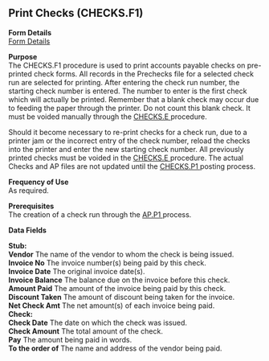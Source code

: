 ##  Print Checks (CHECKS.F1)

<PageHeader />

**Form Details**  
[ Form Details ](CHECKS-F1-1/README.md)   

**Purpose**  
The CHECKS.F1 procedure is used to print accounts payable checks on pre-printed check forms. All records in the Prechecks file for a selected check run are selected for printing. After entering the check run number, the starting check number is entered. The number to enter is the first check which will actually be printed. Remember that a blank check may occur due to feeding the paper through the printer. Do not count this blank check. It must be voided manually through the [ CHECKS.E ](../../../../rover/AP-OVERVIEW/AP-ENTRY/AP-E/CHECKS-E) procedure.   
  
Should it become necessary to re-print checks for a check run, due to a printer jam or the incorrect entry of the check number, reload the checks into the printer and enter the new starting check number. All previously printed checks must be voided in the [ CHECKS.E ](../../../../rover/AP-OVERVIEW/AP-ENTRY/AP-E/CHECKS-E) procedure. The actual Checks and AP files are not updated until the [ CHECKS.P1 ](../../../../rover/AP-OVERVIEW/AP-PROCESS/CHECKS-P1) posting process. 

**Frequency of Use**  
As required.

**Prerequisites**  
The creation of a check run through the [ AP.P1 ](AP-P1/README.md) process. 

**Data Fields**

**Stub:**  
**Vendor** The name of the vendor to whom the check is being issued.  
**Invoice No** The invoice number(s) being paid by this check.  
**Invoice Date** The original invoice date(s).  
**Invoice Balance** The balance due on the invoice before this check.  
**Amount Paid** The amount of the invoice being paid by this check.  
**Discount Taken** The amount of discount being taken for the invoice.  
**Net Check Amt** The net amount(s) of each invoice being paid.  
**Check:**  
**Check Date** The date on which the check was issued.  
**Check Amount** The total amount of the check.  
**Pay** The amount being paid in words.  
**To the order of** The name and address of the vendor being paid.  
  
<badge text= "Version 8.10.57" vertical="middle" />

<PageFooter />